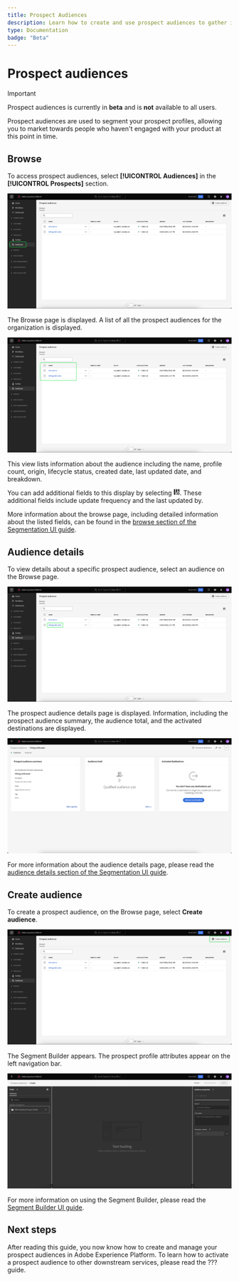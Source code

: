 ```yaml
---
title: Prospect Audiences
description: Learn how to create and use prospect audiences to gather information about your 
type: Documentation
badge: "Beta"
---
```


# Prospect audiences

>[!IMPORTANT]
>
>Prospect audiences is currently in **beta** and is **not** available to all users.

Prospect audiences are used to segment your prospect profiles, allowing you to market towards people who haven't engaged with your product at this point in time.

## Browse 

To access prospect audiences, select **[!UICONTROL Audiences]** in the **[!UICONTROL Prospects]** section.

![](../images/ui/prospect-audience/prospect-audiences.png)

The Browse page is displayed. A list of all the prospect audiences for the organization is displayed.

![](../images/ui/prospect-audience/browse-audiences.png)

This view lists information about the audience including the name, profile count, origin, lifecycle status, created date, last updated date, and breakdown.

You can add additional fields to this display by selecting ![the filter attribute icon](../images/ui/prospect-audience/filter-attribute.png). These additional fields include update frequency and the last updated by.

More information about the browse page, including detailed information about the listed fields, can be found in the [browse section of the Segmentation UI guide](./overview.md#browse).

## Audience details

To view details about a specific prospect audience, select an audience on the Browse page.

![](../images/ui/prospect-audience/select-specific-audience.png)

The prospect audience details page is displayed. Information, including the prospect audience summary, the audience total, and the activated destinations are displayed.

![](../images/ui/prospect-audience/audience-details.png)

For more information about the audience details page, please read the [audience details section of the Segmentation UI guide](./overview.md).

## Create audience

To create a prospect audience, on the Browse page, select **Create audience**.

![](../images/ui/prospect-audience/select-create-audience.png)

The Segment Builder appears. The prospect profile attributes appear on the left navigation bar. 

![](../images/ui/prospect-audience/segment-builder.png)

For more information on using the Segment Builder, please read the [Segment Builder UI guide](./segment-builder.md).

## Next steps

After reading this guide, you now know how to create and manage your prospect audiences in Adobe Experience Platform. To learn how to activate a prospect audience to other downstream services, please read the ??? guide.

